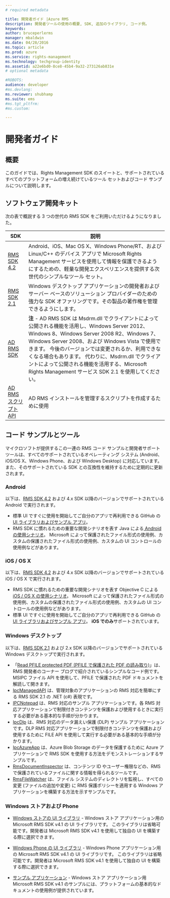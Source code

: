 ```yaml
---
# required metadata

title: 開発者ガイド |Azure RMS
description: 開発者ツールの使用の概要, SDK, 追加のライブラリ, コード例。
keywords:
author: bruceperlerms
manager: mbaldwin
ms.date: 04/28/2016
ms.topic: article
ms.prod: azure
ms.service: rights-management
ms.technology: techgroup-identity
ms.assetid: a22e6bd0-8ce8-45b4-9a32-273126ab831e
# optional metadata

#ROBOTS:
audience: developer
#ms.devlang:
ms.reviewer: shubhamp
ms.suite: ems
#ms.tgt_pltfrm:
#ms.custom:

---
```


# 開発者ガイド

## 概要 ##
このガイドでは、Rights Management SDK のスイートと、サポートされているすべてのプラットフォームの増え続けているツール セットおよびコード サンプルについて説明します。 

## ソフトウェア開発キット ##
次の表で概説する 3 つの世代の RMS SDK をご利用いただけるようになりました。

| SDK | 説明 |
|------|---------|
| [RMS SDK 4.2](active-directory-rights-management-services-multi-platform-thin-client-sdk-portal.md) | Android、iOS、Mac OS X、Windows Phone/RT、および Linux/C++ のデバイス アプリで Microsoft Rights Management サービスを使用して情報を保護できるようにするための、軽量な開発エクスペリエンスを提供する次世代のシンプルなツール セット。 |
| [RMS SDK 2.1](microsoft-information-protection-and-control-client-portal.md) | Windows デスクトップ アプリケーションの開発者およびサーバー ベースのソリューション プロバイダーのための強力な SDK オファリングです。その製品の著作権を管理できるようにします。|
|[AD RMS SDK](https://msdn.microsoft.com/en-us/library/cc530379(v=vs.85).aspx)|**注** - AD RMS SDK は Msdrm.dll でクライアントによって公開される機能を活用し、Windows Server 2012、Windows 8、Windows Server 2008 R2、Windows 7、Windows Server 2008、および Windows Vista で使用できます。 今後のバージョンでは変更されるか、利用できなくなる場合もあります。 代わりに、Msdrm.dll でクライアントによって公開される機能を活用する、Microsoft Rights Management サービス SDK 2.1 を使用してください。|
|[AD RMS スクリプト API](https://msdn.microsoft.com/en-us/library/bb968797(v=vs.85).aspx)| AD RMS インストールを管理するスクリプトを作成するために使用|

## コード サンプルとツール
マイクロソフトが提供するこの一連の RMS コード サンプルと開発者サポート ツールは、すべてのサポートされているオペレーティング システム (Android、iOS/OS X、Windows Phone、および Windows Desktop) に対応しています。また、そのサポートされている SDK との互換性を維持するために定期的に更新されます。

### Android

以下は、[RMS SDK 4.2](active-directory-rights-management-services-multi-platform-thin-client-sdk-portal.md) および 4.x SDK 以降のバージョンでサポートされている Android で実行されます。

- 標準 UI ですぐに使用を開始してご自分のアプリで再利用できる GitHub の [UI ライブラリおよびサンプル アプリ](https://github.com/AzureAD/rms-sdk-ui-for-android)。
- RMS SDK に慣れるための重要な開発シナリオを表す Java による[ Android の使用シナリオ](https://msdn.microsoft.com/en-us/library/dn758246(v=vs.85).aspx)。 Microsoft によって保護されたファイル形式の使用例、カスタムの保護されたファイル形式の使用例、カスタムの UI コントロールの使用例などがあります。

### iOS / OS X

以下は、[RMS SDK 4.2](active-directory-rights-management-services-multi-platform-thin-client-sdk-portal.md) および 4.x SDK 以降のバージョンでサポートされている iOS / OS X で実行されます。

- RMS SDK に慣れるための重要な開発シナリオを表す Objective C による[ iOS / OS X の使用シナリオ](https://msdn.microsoft.com/en-us/library/dn758307(v=vs.85).aspx)。 Microsoft によって保護されたファイル形式の使用例、カスタムの保護されたファイル形式の使用例、カスタムの UI コントロールの使用例などがあります。
- 標準 UI ですぐに使用を開始してご自分のアプリで再利用できる GitHub の [UI ライブラリおよびサンプル アプリ](https://github.com/AzureAD/rms-sdk-ui-for-ios)。 **iOS でのみ**サポートされています。

### Windows デスクトップ

以下は、[RMS SDK 2.1](microsoft-information-protection-and-control-client-portal.md) および 2.x SDK 以降のバージョンでサポートされている Windows デスクトップで実行されます。

- 「[Read PFILE protected PDF (PFILE で保護された PDF の読み取り)](https://blogs.msdn.microsoft.com/rms/2015/11/09/reading-a-pfile-protected-pdf/)」は、RMS 開発者のコーナー ブログで紹介されているシンプルなコード例です。MSIPC ファイル API を使用して、PFILE で保護された PDF ドキュメントを解読して開きます。
- [IpcManagedAPI](https://github.com/Azure-Samples/active-directory-dotnet-rms) は、管理対象のアプリケーションの RMS 対応を簡単にする RMS SDK 2.1 の .NET (c#) 表現です。
- [IPCNotepad](https://code.msdn.microsoft.com/ipcnotepad-sample-f67dae80) は、RMS 対応のサンプル アプリケーションです。各 RMS 対応アプリケーションで制限付きコンテンツを保護および使用するときに実行する必要がある基本的な手順が分かります。
- [IpcDlp](https://github.com/Azure-Samples/active-directory-dotnet-rms) は、RMS 対応のデータ漏えい保護 (DLP) サンプル アプリケーションです。DLP RMS 対応アプリケーションで制限付きコンテンツを保護および使用するために FILE API を使用して実行する必要がある基本的な手順が分かります。
- [IpcAzureApp](https://github.com/Azure-Samples/active-directory-dotnet-rms) は、Azure Blob Storage のデータを保護するために Azure アプリケーションで RMS SDK を使用する方法をデモンストレーションするサンプルです。
- [RmsDocumentInspector](https://github.com/Azure-Samples/active-directory-dotnet-rms) は、コンテンツ ID やユーザー権限などの、RMS で保護されているファイルに関する情報を得られるツールです。
- [RmsFileWatcher](https://github.com/Azure-Samples/active-directory-dotnet-rms) は、ファイル システムのディレクトリを監視し、すべての変更 (ファイルの追加や変更) に RMS 保護ポリシーを適用する Windows アプリケーションを構築する方法を示すサンプルです。

### Windows ストアおよび Phone

- [Windows ストアの UI ライブラリ](https://github.com/AzureAD/rms-sdk-ui-for-windowsstore) - Windows ストア アプリケーション用の Microsoft RMS SDK v4.1 の UI ライブラリです。 このライブラリは省略可能です。開発者は Microsoft RMS SDK v4.1 を使用して独自の UI を構築する際に選択できます。

- [Windows Phone の UI ライブラリ](https://github.com/AzureAD/rms-sdk-ui-for-winphone) - Windows Phone アプリケーション用の Microsoft RMS SDK v4.1 の UI ライブラリです。 このライブラリは省略可能です。開発者は Microsoft RMS SDK v4.1 を使用して独自の UI を構築する際に選択できます。

- [サンプル アプリケーション](https://github.com/Azure-Samples/active-directory-dotnet-rms-windowsstore) - Windows ストア アプリケーション用 Microsoft RMS SDK v4.1 のサンプルには、プラットフォームの基本的なドキュメントの使用例が提供されています。


<!--HONumber=Apr16_HO4-->


